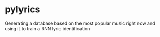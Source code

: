 # pylyrics

Generating a database based on the most popular music right now and using it to train a RNN lyric identification
